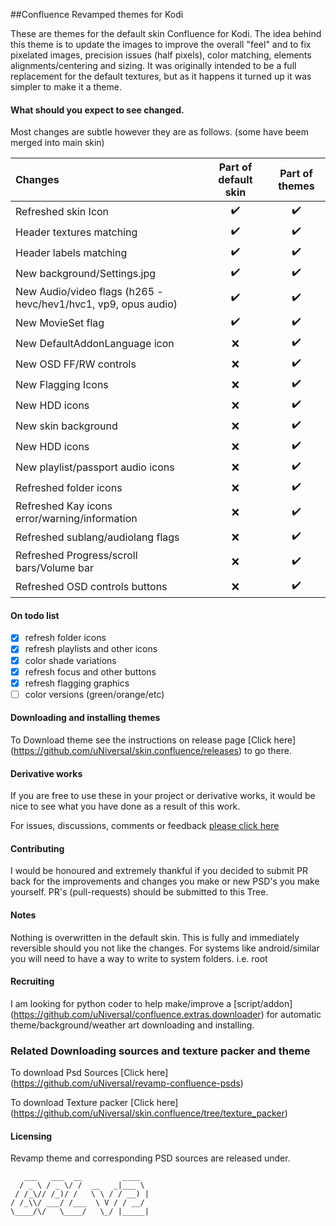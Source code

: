 ##Confluence Revamped themes for Kodi

These are themes for the default skin Confluence for Kodi.
The idea behind this theme is to update the images to improve the overall "feel" and to fix pixelated images, precision issues (half pixels), color matching, elements alignments/centering and sizing.
It was originally intended to be a full replacement for the default textures, but as it happens it turned up it was simpler to make it a theme.

#### What should you expect to see changed. 

Most changes are subtle however they are as follows. (some have beem merged into main skin)

Changes | Part of default skin | Part of themes 
:----|:---:|:---:
Refreshed skin Icon | :heavy_check_mark: | :heavy_check_mark:
Header textures matching | :heavy_check_mark: | :heavy_check_mark:
Header labels matching | :heavy_check_mark: | :heavy_check_mark:
New background/Settings.jpg | :heavy_check_mark: | :heavy_check_mark:
New Audio/video flags (h265 -hevc/hev1/hvc1, vp9, opus audio) | :heavy_check_mark: | :heavy_check_mark:
New MovieSet flag | :heavy_check_mark: | :heavy_check_mark:
New DefaultAddonLanguage icon | :x: | :heavy_check_mark:
New OSD FF/RW controls | :x: | :heavy_check_mark:
New Flagging Icons | :x: | :heavy_check_mark:
New HDD icons | :x: | :heavy_check_mark:
New skin background | :x: | :heavy_check_mark:
New HDD icons | :x: | :heavy_check_mark:
New playlist/passport audio icons | :x: | :heavy_check_mark:
Refreshed folder icons | :x: | :heavy_check_mark:
Refreshed Kay icons error/warning/information | :x: | :heavy_check_mark:
Refreshed sublang/audiolang flags | :x: | :heavy_check_mark:
Refreshed Progress/scroll bars/Volume bar | :x: | :heavy_check_mark:
Refreshed OSD controls buttons | :x: | :heavy_check_mark:

#### On todo list
- [x] refresh folder icons
- [x] refresh playlists and other icons
- [x] color shade variations
- [x] refresh focus and other buttons
- [x] refresh flagging graphics
- [ ] color versions (green/orange/etc)

#### Downloading and installing themes

To Download theme see the instructions on release page [Click here] (https://github.com/uNiversaI/skin.confluence/releases) to go there.

#### Derivative works

If you are free to use these in your project or derivative works, it would be nice to see what you have done as a result of this work.

For issues, discussions, comments or feedback [please click here](https://github.com/uNiversaI/skin.confluence/issues)

#### Contributing

I would be honoured and extremely thankful if you decided to submit PR back for the improvements and changes you make or new PSD's you make yourself.
PR's (pull-requests) should be submitted to this Tree.

#### Notes
Nothing is overwritten in the default skin. This is fully and immediately reversible should you not like the changes.
For systems like android/similar you will need to have a way to write to system folders. i.e. root

#### Recruiting
I am looking for python coder to help make/improve a [script/addon] (https://github.com/uNiversaI/confluence.extras.downloader) for automatic theme/background/weather art downloading and installing.

### Related Downloading sources and texture packer and theme

To download Psd Sources [Click here] (https://github.com/uNiversaI/revamp-confluence-psds)

To download Texture packer [Click here] (https://github.com/uNiversaI/skin.confluence/tree/texture_packer)

#### Licensing

Revamp theme and corresponding PSD sources are released under.

```
   ___   ___  __         ____  
  / _ \ / _ \/ /  __   _|___ \ 
 / /_\// /_)/ /   \ \ / / __) |
/ /_\\/ ___/ /___  \ V / / __/ 
\____/\/   \____/   \_/ |_____|

```
